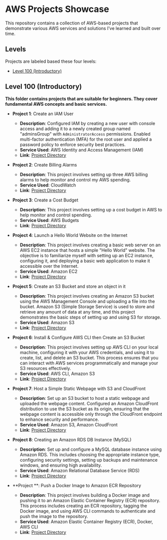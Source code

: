 # AWS Projects Showcase

This repository contains a collection of AWS-based projects that demonstrate various AWS services and solutions I’ve learned and built over time.

## Levels
Projects are labeled based these four levels:

- [Level 100 (Introductory)](https://github.com/Jerome-Pooh/AWS_Project_Jerome/blob/main/README.md#level-100-introductory)

## Level 100 (Introductory)

**This folder contains projects that are suitable for beginners. They cover fundamental AWS concepts and basic services.**

- **Project 1**:  Create an IAM User
  - **Description**: Configured IAM by creating a new user with console access and adding it to a newly created group named "adminsGroup" with `AdministratorAccess` permissions. Enabled multi-factor authentication (MFA) for the root user and applied a password policy to enforce security best practices.
  - **Service Used**: AWS Identity and Access Management (IAM)
  - **Link**: [Project Directory](https://github.com/Jerome-Pooh/AWS_Project_Jerome/tree/main/Level%20100/1.Create%20an%20IAM%20User)

- **Project 2**: Create Billing Alarms
  - **Description**: This project involves setting up three AWS billing alarms to help monitor and control my AWS spending.
  - **Service Used**: CloudWatch
  - **Link**: [Project Directory](https://github.com/Jerome-Pooh/AWS_Project_Jerome/tree/main/Level%20100/2.Create%20Billing%20Alarms)

- **Project 3**: Create a Cost Budget
  - **Description**: This project involves setting up a cost budget in AWS to help monitor and control spending.
  - **Service Used**: AWS Budgets
  - **Link**: [Project Directory](https://github.com/Jerome-Pooh/AWS_Project_Jerome/tree/main/Level%20100/3.Create%20a%20Cost%20Budget)

- **Project 4**: Launch a Hello World Website on the Internet
  - **Description**: This project involves creating a basic web server on an AWS EC2 instance that hosts a simple "Hello World" website. The objective is to familiarize myself with setting up an EC2 instance, configuring it, and deploying a basic web application to make it accessible over the Internet.
  - **Service Used**: Amazon EC2
  - **Link**: [Project Directory](https://github.com/Jerome-Pooh/AWS_Project_Jerome/tree/main/Level%20100/4.Launch%20a%20Hello%20World%20Website%20on%20the%20Internet(EC2))

- **Project 5**:  Create an S3 Bucket and store an object in it
  - **Description**: This project involves creating an Amazon S3 bucket using the AWS Management Console and uploading a file into the bucket. Amazon S3 (Simple Storage Service) is used to store and retrieve any amount of data at any time, and this project demonstrates the basic steps of setting up and using S3 for storage.
  - **Service Used**: Amazon S3
  - **Link**: [Project Directory](https://github.com/Jerome-Pooh/AWS_Project_Jerome/tree/main/Level%20100/5.Create%20an%20S3%20Bucket%20and%20store%20an%20object%20in%20it)

- **Project 6**:  Install & Configure AWS CLI then Create an S3 Bucket
  - **Description**: This project involves setting up AWS CLI on your local machine, configuring it with your AWS credentials, and using it to create, list, and delete an S3 bucket. This process ensures that you can interact with AWS services programmatically and manage your S3 resources effectively.
  - **Service Used**: AWS CLI, Amazon S3
  - **Link**: [Project Directory](https://github.com/Jerome-Pooh/AWS_Project_Jerome/tree/main/Level%20100/6.Install%20%26%20Configure%20AWS%20CLI%20then%20create%20an%20S3%20Bucket)

- **Project 7**:  Host a Simple Static Webpage with S3 and CloudFront
  - **Description**: Set up an S3 bucket to host a static webpage and uploaded the webpage content. Configured an Amazon CloudFront distribution to use the S3 bucket as its origin, ensuring that the webpage content is accessible only through the CloudFront endpoint to enhance security and performance.
  - **Service Used**: Amazon S3, Amazon CloudFront
  - **Link**: [Project Directory](https://github.com/Jerome-Pooh/AWS_Project_Jerome/tree/main/Level%20100/7.Host%20a%20simple%20static%20webpage%20with%20S3%20and%20CloudFront)

- **Project 8**:  Creating an Amazon RDS DB Instance (MySQL)
  - **Description**: Set up and configure a MySQL database instance using Amazon RDS. This includes choosing the appropriate instance type, configuring security settings, setting up backups and maintenance windows, and ensuring high availability.
  - **Service Used**: Amazon Relational Database Service (RDS)
  - **Link**: [Project Directory](https://github.com/Jerome-Pooh/AWS_Project_Jerome/tree/main/Level%20100/8.Creating%20an%20Amazon%20RDS%20DB%20Instance%20(MS%20SQL%20Server))





















- **Project **:  Push a Docker Image to Amazon ECR Repository
  - **Description**: This project involves building a Docker image and pushing it to an Amazon Elastic Container Registry (ECR) repository. This process includes creating an ECR repository, tagging the Docker image, and using AWS CLI commands to authenticate and push the image to the repository.
  - **Service Used**: Amazon Elastic Container Registry (ECR), Docker, AWS CLI
  - **Link**: [Project Directory](https://github.com/Jerome-Pooh/AWS_Project_Jerome/tree/main/Level%20100/Push%20a%20Docker%20Image%20to%20Amazon%20ECR%20Repository)

  